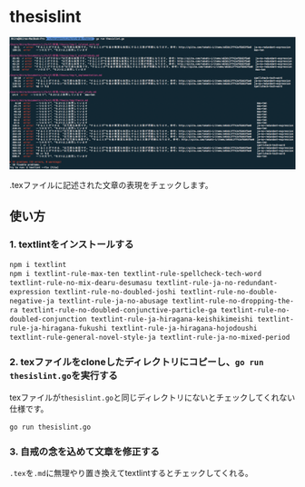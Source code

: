 # thesislint

![](./ss.png)

.texファイルに記述された文章の表現をチェックします。

## 使い方

### 1. textlintをインストールする

```
npm i textlint
npm i textlint-rule-max-ten textlint-rule-spellcheck-tech-word textlint-rule-no-mix-dearu-desumasu textlint-rule-ja-no-redundant-expression textlint-rule-no-doubled-joshi textlint-rule-no-double-negative-ja textlint-rule-ja-no-abusage textlint-rule-no-dropping-the-ra textlint-rule-no-doubled-conjunctive-particle-ga textlint-rule-no-doubled-conjunction textlint-rule-ja-hiragana-keishikimeishi textlint-rule-ja-hiragana-fukushi textlint-rule-ja-hiragana-hojodoushi textlint-rule-general-novel-style-ja textlint-rule-ja-no-mixed-period
```

### 2. texファイルをcloneしたディレクトリにコピーし、`go run thesislint.go`を実行する
texファイルが`thesislint.go`と同じディレクトリにないとチェックしてくれない仕様です。

```
go run thesislint.go
```

### 3. 自戒の念を込めて文章を修正する

`.tex`を`.md`に無理やり置き換えてtextlintするとチェックしてくれる。